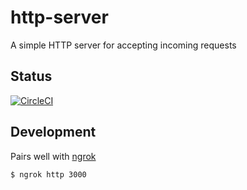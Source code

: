 # http-server

A simple HTTP server for accepting incoming requests

## Status

[![CircleCI](https://circleci.com/gh/bostonaholic/http-server.svg?style=svg)](https://circleci.com/gh/bostonaholic/http-server)

## Development

Pairs well with [ngrok](https://ngrok.com)

```
$ ngrok http 3000
```
